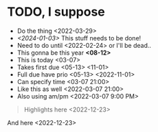 # TODO, I suppose

- Do the thing <2022-03-29>
- _<2024-01-03>_ This stuff needs to be done!
- Need to do until <2022-02-24> or I'll be dead..
- This gonna be this year **<08-12>**
- This is today <03-07>
- Takes first due <05-13> <11-01>
- Full due have prio <05-13> <2022-11-01>
- Can specify time <03-07 21:00>
- Like this as well <2022-03-07 21:00>
- Also using am/pm <2022-03-07 9:00 PM>

> Highlights here <2022-12-23>

And here <2022-12-23>
